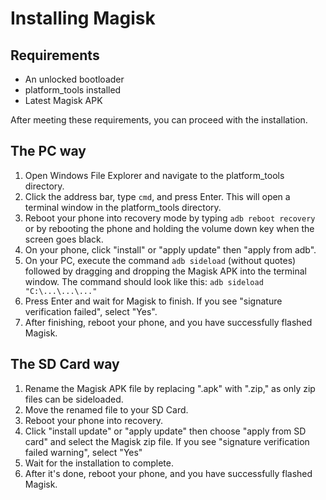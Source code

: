 # Installing Magisk

## Requirements

- An unlocked bootloader
- platform_tools installed
- Latest Magisk APK

After meeting these requirements, you can proceed with the installation.

## The PC way

1. Open Windows File Explorer and navigate to the platform_tools directory.
2. Click the address bar, type `cmd`, and press Enter. This will open a terminal window in the platform_tools directory.
3. Reboot your phone into recovery mode by typing `adb reboot recovery` or by rebooting the phone and holding the volume down key when the screen goes black.
4. On your phone, click "install" or "apply update" then "apply from adb".
5. On your PC, execute the command `adb sideload` (without quotes) followed by dragging and dropping the Magisk APK into the terminal window. The command should look like this: `adb sideload "C:\...\...\..."`
6. Press Enter and wait for Magisk to finish. If you see "signature verification failed", select "Yes".
7. After finishing, reboot your phone, and you have successfully flashed Magisk.

## The SD Card way

1. Rename the Magisk APK file by replacing ".apk" with ".zip," as only zip files can be sideloaded.
2. Move the renamed file to your SD Card.
3. Reboot your phone into recovery.
4. Click "install update" or "apply update" then choose "apply from SD card" and select the Magisk zip file. If you see "signature verification failed warning", select "Yes"
5. Wait for the installation to complete.
6. After it's done, reboot your phone, and you have successfully flashed Magisk.
